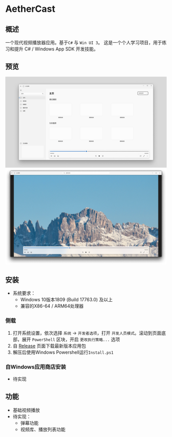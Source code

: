 # AetherCast

## 概述
一个现代视频播放器应用。基于`C#` 与 `Win UI 3`。
这是一个个人学习项目，用于练习和提升 C# / Windows App SDK 开发技能。

## 预览
![预览](./docs/UIpreview1.png)
![预览](./docs/UIpreview2.png)

## 安装
- 系统要求：
    - Windows 10版本1809 (Build 17763.0) 及以上
    - 兼容的X86-64 / ARM64处理器
### 侧载
1. 打开系统设置，依次选择 `系统` -> `开发者选项`，打开 `开发人员模式`。滚动到页面底部，展开 `PowerShell` 区块，开启 `更改执行策略...` 选项
2. 自 [Release](https://github.com/YAlexius/AetherCast/releases/) 页面下载最新版本应用包
3. 解压后使用Windows Powershell运行`Install.ps1`
### 自Windows应用商店安装
- 待实现

## 功能
- 基础视频播放
- 待实现：
    - 弹幕功能
    - 视频库、播放列表功能
